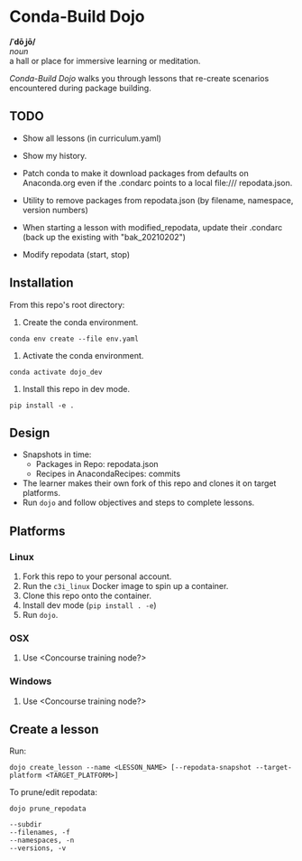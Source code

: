 # Conda-Build Dojo

**/ˈdōˌjō/**<br>
*noun*<br>
a hall or place for immersive learning or meditation.

*Conda-Build Dojo* walks you through lessons that re-create scenarios encountered during package building.

## TODO

- Show all lessons (in curriculum.yaml)
- Show my history.

- Patch conda to make it download packages from defaults on Anaconda.org even if the .condarc points to a local file:/// repodata.json.
- Utility to remove packages from repodata.json (by filename, namespace, version numbers)
- When starting a lesson with modified_repodata, update their .condarc (back up the existing with "bak_20210202")
- Modify repodata (start, stop)

## Installation

From this repo's root directory:

1. Create the conda environment.
```
conda env create --file env.yaml
```

1. Activate the conda environment.
```
conda activate dojo_dev
```

1. Install this repo in dev mode.
```
pip install -e .
```

## Design
- Snapshots in time:
    - Packages in Repo: repodata.json
    - Recipes in AnacondaRecipes: commits
- The learner makes their own fork of this repo and clones it on target platforms.
- Run `dojo` and follow objectives and steps to complete lessons.

## Platforms

### Linux

1. Fork this repo to your personal account.
1. Run the `c3i_linux` Docker image to spin up a container.
1. Clone this repo onto the container.
1. Install dev mode (`pip install . -e`)
1. Run `dojo`.

### OSX

1. Use <Concourse training node?>

### Windows

1. Use <Concourse training node?>

## Create a lesson

Run:
```
dojo create_lesson --name <LESSON_NAME> [--repodata-snapshot --target-platform <TARGET_PLATFORM>]
```




To prune/edit repodata:
```
dojo prune_repodata

--subdir
--filenames, -f
--namespaces, -n
--versions, -v

```
